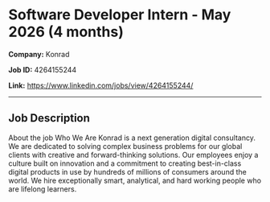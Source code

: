 # Software Developer Intern - May 2026 (4 months)

**Company:** Konrad

**Job ID:** 4264155244

**Link:** https://www.linkedin.com/jobs/view/4264155244/

---

## Job Description

About the job
Who We Are
Konrad is a next generation digital consultancy. We are dedicated to solving complex business problems for our global clients with creative and forward-thinking solutions. Our employees enjoy a culture built on innovation and a commitment to creating best-in-class digital products in use by hundreds of millions of consumers around the world. We hire exceptionally smart, analytical, and hard working people who are lifelong learners.
